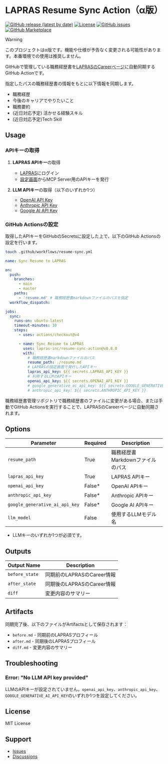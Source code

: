# LAPRAS Resume Sync Action（α版）

[![GitHub release (latest by date)](https://img.shields.io/github/v/release/lapras-inc/resume-sync-action?style=flat-square)](https://github.com/lapras-inc/resume-sync-action/releases)
[![License](https://img.shields.io/github/license/lapras-inc/resume-sync-action?style=flat-square)](LICENSE)
[![GitHub issues](https://img.shields.io/github/issues/lapras-inc/resume-sync-action?style=flat-square)](https://github.com/lapras-inc/resume-sync-action/issues)
[![GitHub Marketplace](https://img.shields.io/badge/Marketplace-Resume%20Sync%20Action-blue?style=flat-square&logo=github)](https://github.com/marketplace/actions/lapras-resume-sync-action)

> [!WARNING]
> このプロジェクトはα版です。機能や仕様が予告なく変更される可能性があります。本番環境での使用は推奨しません。

GitHubで管理している職務経歴書を[LAPRASのCareerページ](https://lapras.com/cv)に自動同期するGitHub Actionです。

指定したパスの職務経歴書の情報をもとに以下情報を同期します。

- 職務経歴
- 今後のキャリアでやりたいこと
- 職務要約
-  (近日対応予定) 活かせる経験スキル
-  (近日対応予定)Tech Skill


## Usage

### APIキーの取得

1. **LAPRAS APIキー**の取得
   - [LAPRAS](https://lapras.com)にログイン
   - [設定画面](https://lapras.com/config/api-key)からMCP Server用のAPIキーを発行

2. **LLM APIキー**の取得（以下のいずれか1つ）
   - [OpenAI API Key](https://platform.openai.com/api-keys)
   - [Anthropic API Key](https://console.anthropic.com/settings/keys)
   - [Google AI API Key](https://makersuite.google.com/app/apikey)

### GitHub Actionsの設定

取得したAPIキーをGitHubのSecretsに設定した上で、以下のGitHub Actionsの設定を行います。

```bash
touch .github/workflows/resume-sync.yml
```

```yaml
name: Sync Resume to LAPRAS

on:
  push:
    branches:
      - main
      - master
    paths:
      - 'resume.md' # 職務経歴書markdownファイルのパスを指定
  workflow_dispatch:

jobs:
  sync:
    runs-on: ubuntu-latest
    timeout-minutes: 10
    steps:
      - uses: actions/checkout@v4

      - name: Sync Resume to LAPRAS
        uses: lapras-inc/resume-sync-action@v0.8.0
        with:
          # 職務経歴書markdownファイルのパス
          resume_path: ./resume.md
          # LAPRASの設定画面で発行したAPIキー
          lapras_api_key: ${{ secrets.LAPRAS_API_KEY }}
          # 利用するLLMのAPIキー
          openai_api_key: ${{ secrets.OPENAI_API_KEY }}
          # google_generative_ai_api_key: ${{ secrets.GOOGLE_GENERATIVE_AI_API_KEY }}
          # anthropic_api_key: ${{ secrets.ANTHROPIC_API_KEY }}
```

職務経歴書管理リポジトリで職務経歴書のファイルに変更がある場合、または手動でGitHub Actionsを実行することで、LAPRASのCareerページに自動同期されます。

## Options

| Parameter | Required | Description |
|---------|------|------|
| `resume_path` | True | 職務経歴書Markdownファイルのパス |
| `lapras_api_key` | True | LAPRAS APIキー |
| `openai_api_key` | False* | OpenAI APIキー |
| `anthropic_api_key` | False* | Anthropic APIキー |
| `google_generative_ai_api_key` | False* | Google AI APIキー |
| `llm_model` | False | 使用するLLMモデル名 |

* LLMキーのいずれか1つが必須です。

## Outputs

| Output Name | Description |
|-------|------|
| `before_state` | 同期前のLAPRASのCareer情報 |
| `after_state` | 同期後のLAPRASのCareer情報 |
| `diff` | 変更内容のサマリー |

## Artifacts

同期完了後、以下のファイルがArtifactsとして保存されます：

- `before.md` - 同期前のLAPRASプロフィール
- `after.md` - 同期後のLAPRASプロフィール
- `diff.md` - 変更内容のサマリー

## Troubleshooting

### Error: "No LLM API key provided"

LLMのAPIキーが設定されていません。`openai_api_key`、`anthropic_api_key`、`GOOGLE_GENERATIVE_AI_API_KEY`のいずれか1つを設定してください。

## License

MIT License

## Support

- [Issues](https://github.com/lapras-inc/resume-sync-action/issues)
- [Discussions](https://github.com/lapras-inc/resume-sync-action/discussions)
